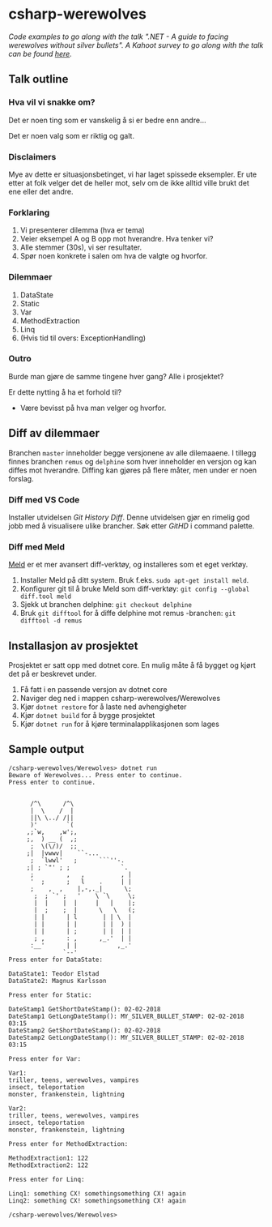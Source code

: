 csharp-werewolves
=================
_Code examples to go along with the talk ".NET - A guide to facing werewolves without silver bullets"._
_A Kahoot survey to go along with the talk can be found [here](https://play.kahoot.it/#/k/99986548-d14e-44ec-9fa1-22ebc99c8636)._

Talk outline
------------

### Hva vil vi snakke om?
Det er noen ting som er vanskelig å si er bedre enn andre...

Det er noen valg som er riktig og galt.

### Disclaimers
Mye av dette er situasjonsbetinget, vi har laget spissede eksempler.
Er ute etter at folk velger det de heller mot, selv om de ikke alltid ville brukt det ene eller det andre.

### Forklaring
1. Vi presenterer dilemma (hva er tema)
2. Veier eksempel A og B opp mot hverandre. Hva tenker vi?
3. Alle stemmer (30s), vi ser resultater.
4. Spør noen konkrete i salen om hva de valgte og hvorfor.

### Dilemmaer
1. DataState
2. Static
3. Var
4. MethodExtraction
5. Linq
6. (Hvis tid til overs: ExceptionHandling)

### Outro
Burde man gjøre de samme tingene hver gang? Alle i prosjektet?

Er dette nytting å ha et forhold til?
* Være bevisst på hva man velger og hvorfor.


Diff av dilemmaer
-----------------
Branchen `master` inneholder begge versjonene av alle dilemaaene. I tillegg finnes branchen `remus` og `delphine` som hver inneholder en versjon og kan diffes mot hverandre. Diffing kan gjøres på flere måter, men under er noen forslag.

### Diff med VS Code
Installer utvidelsen _Git History Diff_. Denne utvidelsen gjør en rimelig god jobb med å visualisere ulike brancher. Søk etter _GitHD_ i command palette.

### Diff med Meld
[Meld](http://meldmerge.org/) er et mer avansert diff-verktøy, og installeres som et eget verktøy.

1. Installer Meld på ditt system. Bruk f.eks. `sudo apt-get install meld`.
2. Konfigurer git til å bruke Meld som diff-verktøy: `git config --global diff.tool meld`
3. Sjekk ut branchen delphine: `git checkout delphine`
3. Bruk `git difftool` for å diffe delphine mot remus -branchen: `git difftool -d remus`


Installasjon av prosjektet
--------------------------
Prosjektet er satt opp med dotnet core. En mulig måte å få bygget og kjørt det på er beskrevet under.

1. Få fatt i en passende versjon av dotnet core
2. Naviger deg ned i mappen csharp-werewolves/Werewolves
3. Kjør `dotnet restore` for å laste ned avhengigheter
4. Kjør `dotnet build` for å bygge prosjektet
5. Kjør `dotnet run` for å kjøre terminalapplikasjonen som lages


Sample output
-------------

```
/csharp-werewolves/Werewolves> dotnet run
Beware of Werewolves... Press enter to continue.
Press enter to continue.


      /^\      /^\
      |  \    /  |
      ||\ \../ /||
      )'        `(
     ,;`w,    ,w';,
     ;,  ) __ (  ,;
      ;  \(\/)/  ;;
     ;|  |vwwv|    ``-...
      ;  `lwwl'   ;      ```''-.
     ;| ; `"' ; ;              `.
      ;         ,   ,          , |
      '  ;      ;   l    .     | |
      ;    ,  ,    |,-,._|      \;
       ;  ; `' ;   '    \ `\     \;
       |  |    |  |     |   |    |;
       |  ;    ;  |      \   \   (;
       | |      | l       | | \  |
       | |      | |       | |  ) |
       | |      | ;       | |  | |
       ; ,      : ,      ,_.'  | |
      :__'      | |           ,_.'
               `--'
Press enter for DataState:

DataState1: Teodor Elstad
DataState2: Magnus Karlsson

Press enter for Static:

DateStamp1 GetShortDateStamp(): 02-02-2018
DateStamp1 GetLongDateStamp(): MY_SILVER_BULLET_STAMP: 02-02-2018 03:15
DateStamp2 GetShortDateStamp(): 02-02-2018
DateStamp2 GetLongDateStamp(): MY_SILVER_BULLET_STAMP: 02-02-2018 03:15

Press enter for Var:

Var1:
triller, teens, werewolves, vampires
insect, teleportation
monster, frankenstein, lightning

Var2:
triller, teens, werewolves, vampires
insect, teleportation
monster, frankenstein, lightning

Press enter for MethodExtraction:

MethodExtraction1: 122
MethodExtraction2: 122

Press enter for Linq:

Linq1: something CX! somethingsomething CX! again
Linq2: something CX! somethingsomething CX! again

/csharp-werewolves/Werewolves>
```
